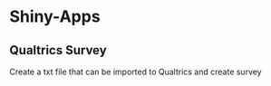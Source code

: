 # Shiny-Apps

## Qualtrics Survey
Create a txt file that can be imported to Qualtrics and create survey
